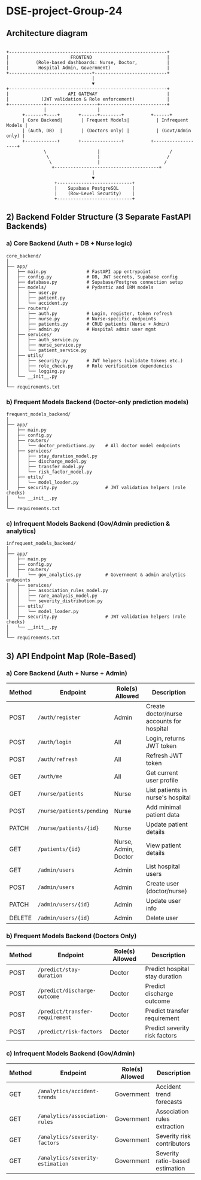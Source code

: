 # DSE-project-Group-24

## Architecture diagram
```

+-----------------------------------------------------------+
|                       FRONTEND                            |
|          (Role-based dashboards: Nurse, Doctor,           |
|           Hospital Admin, Government)                     |
+-------------------------------+---------------------------+
                                |
                                ▼
+-----------------------------------------------------------+
|                      API GATEWAY                          |
|            (JWT validation & Role enforcement)            |
+-------------+-------------------+-------------------------+
              |                   |                          
      +-------+----+       +------+--------+          +------+ 
      | Core Backend|       | Frequent Models|          | Infrequent Models |
      | (Auth, DB)  |       | (Doctors only) |          | (Govt/Admin only) |
      +------------+       +---------------+          +-------------------+
              \                   |                          /
               \                  |                         /
                \                 |                        /
                 +---------------------------------------+
                                |
                                ▼
                  +----------------------------+
                  |    Supabase PostgreSQL     |
                  |    (Row-Level Security)    |
                  +----------------------------+

```


## 2) Backend Folder Structure (3 Separate FastAPI Backends)

### a) Core Backend (Auth + DB + Nurse logic)

```
core_backend/
│
├── app/
│   ├── main.py               # FastAPI app entrypoint
│   ├── config.py             # DB, JWT secrets, Supabase config
│   ├── database.py           # Supabase/Postgres connection setup
│   ├── models/               # Pydantic and ORM models
│   │   ├── user.py
│   │   ├── patient.py
│   │   └── accident.py
│   ├── routers/
│   │   ├── auth.py           # Login, register, token refresh
│   │   ├── nurse.py          # Nurse-specific endpoints
│   │   ├── patients.py       # CRUD patients (Nurse + Admin)
│   │   ├── admin.py          # Hospital admin user mgmt
│   ├── services/
│   │   ├── auth_service.py
│   │   ├── nurse_service.py
│   │   └── patient_service.py
│   ├── utils/
│   │   ├── security.py       # JWT helpers (validate tokens etc.)
│   │   ├── role_check.py     # Role verification dependencies
│   │   └── logging.py
│   └── __init__.py
│
└── requirements.txt
```

### b) Frequent Models Backend (Doctor-only prediction models)

```
frequent_models_backend/
│
├── app/
│   ├── main.py
│   ├── config.py
│   ├── routers/
│   │   └── doctor_predictions.py    # All doctor model endpoints
│   ├── services/
│   │   ├── stay_duration_model.py
│   │   ├── discharge_model.py
│   │   ├── transfer_model.py
│   │   └── risk_factor_model.py
│   ├── utils/
│   │   └── model_loader.py
│   ├── security.py                  # JWT validation helpers (role checks)
│   └── __init__.py
│
└── requirements.txt
```

### c) Infrequent Models Backend (Gov/Admin prediction & analytics)

```
infrequent_models_backend/
│
├── app/
│   ├── main.py
│   ├── config.py
│   ├── routers/
│   │   └── gov_analytics.py         # Government & admin analytics endpoints
│   ├── services/
│   │   ├── association_rules_model.py
│   │   ├── rare_analysis_model.py
│   │   └── severity_distribution.py
│   ├── utils/
│   │   └── model_loader.py
│   ├── security.py                  # JWT validation helpers (role checks)
│   └── __init__.py
│
└── requirements.txt
```

## 3) API Endpoint Map (Role-Based)

### a) Core Backend (Auth + Nurse + Admin)

| Method | Endpoint                  | Role(s) Allowed      | Description                               |
| ------ | ------------------------- | -------------------- | ----------------------------------------- |
| POST   | `/auth/register`          | Admin                | Create doctor/nurse accounts for hospital |
| POST   | `/auth/login`             | All                  | Login, returns JWT token                  |
| POST   | `/auth/refresh`           | All                  | Refresh JWT token                         |
| GET    | `/auth/me`                | All                  | Get current user profile                  |
| GET    | `/nurse/patients`         | Nurse                | List patients in nurse's hospital         |
| POST   | `/nurse/patients/pending` | Nurse                | Add minimal patient data                  |
| PATCH  | `/nurse/patients/{id}`    | Nurse                | Update patient details                    |
| GET    | `/patients/{id}`          | Nurse, Admin, Doctor | View patient details                      |
| GET    | `/admin/users`            | Admin                | List hospital users                       |
| POST   | `/admin/users`            | Admin                | Create user (doctor/nurse)                |
| PATCH  | `/admin/users/{id}`       | Admin                | Update user info                          |
| DELETE | `/admin/users/{id}`       | Admin                | Delete user                               |


### b) Frequent Models Backend (Doctors Only)

| Method | Endpoint                        | Role(s) Allowed | Description                    |
| ------ | ------------------------------- | --------------- | ------------------------------ |
| POST   | `/predict/stay-duration`        | Doctor          | Predict hospital stay duration |
| POST   | `/predict/discharge-outcome`    | Doctor          | Predict discharge outcome      |
| POST   | `/predict/transfer-requirement` | Doctor          | Predict transfer requirement   |
| POST   | `/predict/risk-factors`         | Doctor          | Predict severity risk factors  |


### c) Infrequent Models Backend (Gov/Admin)

| Method | Endpoint                         | Role(s) Allowed | Description                     |
| ------ | -------------------------------- | --------------- | ------------------------------- |
| GET    | `/analytics/accident-trends`     | Government      | Accident trend forecasts        |
| GET    | `/analytics/association-rules`   | Government      | Association rules extraction    |
| GET    | `/analytics/severity-factors`    | Government      | Severity risk contributors      |
| GET    | `/analytics/severity-estimation` | Government      | Severity ratio-based estimation |
